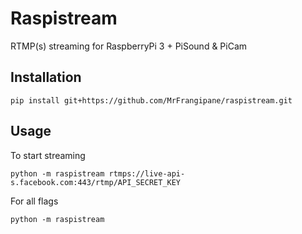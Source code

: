 # Raspistream

RTMP(s) streaming for RaspberryPi 3 + PiSound &amp; PiCam

## Installation

``
pip install git+https://github.com/MrFrangipane/raspistream.git
``

## Usage

To start streaming

``
python -m raspistream rtmps://live-api-s.facebook.com:443/rtmp/API_SECRET_KEY
``

For all flags 

``
python -m raspistream
``
